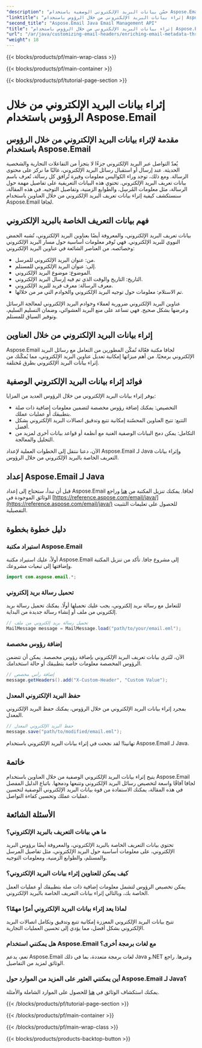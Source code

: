 ```yaml
---
"description": "حسّن بيانات البريد الإلكتروني الوصفية باستخدام Aspose.Email لجافا. تعرّف على كيفية إثراء عناوين البريد الإلكتروني لتحسين التتبع والتخصيص باستخدام Aspose.Email."
"linktitle": "إثراء بيانات البريد الإلكتروني من خلال الرؤوس باستخدام Aspose.Email"
"second_title": "Aspose.Email Java Email Management API"
"title": "إثراء بيانات البريد الإلكتروني من خلال الرؤوس باستخدام Aspose.Email"
"url": "/ar/java/customizing-email-headers/enriching-email-metadata-through-headers/"
"weight": 18
---
```


{{< blocks/products/pf/main-wrap-class >}}

{{< blocks/products/pf/main-container >}}

{{< blocks/products/pf/tutorial-page-section >}}

# إثراء بيانات البريد الإلكتروني من خلال الرؤوس باستخدام Aspose.Email


## مقدمة لإثراء بيانات البريد الإلكتروني من خلال الرؤوس باستخدام Aspose.Email

يُعدّ التواصل عبر البريد الإلكتروني جزءًا لا يتجزأ من التفاعلات التجارية والشخصية الحديثة. عند إرسال أو استقبال رسائل البريد الإلكتروني، غالبًا ما نركز على محتوى الرسالة. ومع ذلك، توجد وراء الكواليس معلومات وفيرة تُرافق كل رسالة، تُعرف باسم بيانات تعريف البريد الإلكتروني. تحتوي هذه البيانات التعريفية على تفاصيل مهمة حول الرسالة، مثل معلومات المُرسِل، والطوابع الزمنية، وتفاصيل التوجيه. في هذه المقالة، سنستكشف كيفية إثراء بيانات تعريف البريد الإلكتروني من خلال العناوين باستخدام Aspose.Email لجافا.

## فهم بيانات التعريف الخاصة بالبريد الإلكتروني

بيانات تعريف البريد الإلكتروني، والمعروفة أيضًا بعناوين البريد الإلكتروني، تُشبه الحمض النووي للبريد الإلكتروني. فهي تُوفر معلومات أساسية حول مسار البريد الإلكتروني وخصائصه. من العناصر الشائعة في عناوين البريد الإلكتروني:

- من: عنوان البريد الإلكتروني للمرسل.
- إلى: عنوان البريد الإلكتروني للمستلم.
- الموضوع: موضوع البريد الإلكتروني.
- التاريخ: التاريخ والوقت الذي تم فيه إرسال البريد الإلكتروني.
- معرف الرسالة: معرف فريد للبريد الإلكتروني.
- تم الاستلام: معلومات حول توجيه البريد الإلكتروني والخوادم التي مر من خلالها.

عناوين البريد الإلكتروني ضرورية لعملاء وخوادم البريد الإلكتروني لمعالجة الرسائل وعرضها بشكل صحيح. فهي تساعد على منع البريد العشوائي، وضمان التسليم السليم، وتوفير السياق للمستلم.

## إثراء بيانات البريد الإلكتروني من خلال العناوين

Aspose.Email لجافا مكتبة فعّالة تُمكّن المطورين من التعامل مع رسائل البريد الإلكتروني برمجيًا. من أهم ميزاتها إمكانية تعديل عناوين البريد الإلكتروني، مما يُمكّنك من إثراء بيانات البريد الإلكتروني بطرق مُختلفة.

## فوائد إثراء بيانات البريد الإلكتروني الوصفية

يوفر إثراء بيانات البريد الإلكتروني من خلال الرؤوس العديد من المزايا:

- التخصيص: يمكنك إضافة رؤوس مخصصة لتضمين معلومات إضافية ذات صلة بتطبيقك أو عمليات عملك.
- التتبع: تتيح العناوين المحسّنة إمكانية تتبع وتدقيق اتصالات البريد الإلكتروني بشكل أفضل.
- التكامل: يمكن دمج البيانات الوصفية الغنية مع أنظمة أو قواعد بيانات أخرى لمزيد من التحليل والمعالجة.

الآن، دعنا ننتقل إلى الخطوات العملية لإعداد Aspose.Email لـ Java وإثراء بيانات التعريف الخاصة بالبريد الإلكتروني من خلال الرؤوس.

## إعداد Aspose.Email لـ Java

قبل أن نبدأ، ستحتاج إلى إعداد Aspose.Email لجافا. يمكنك تنزيل المكتبة من [هنا](https://releases.aspose.com/email/java/) وراجع الوثائق الموجودة في [https://reference.aspose.com/email/java/](https://reference.aspose.com/email/java/) للحصول على تعليمات التثبيت التفصيلية.

## دليل خطوة بخطوة

### استيراد مكتبة Aspose.Email

أولاً، عليك استيراد مكتبة Aspose.Email إلى مشروع جافا. تأكد من تنزيل المكتبة وإضافتها إلى تبعيات مشروعك.

```java
import com.aspose.email.*;
```

### تحميل رسالة بريد إلكتروني

للتعامل مع رسالة بريد إلكتروني، يجب عليك تحميلها أولًا. يمكنك تحميل رسالة بريد إلكتروني من ملف أو إنشاء رسالة جديدة من البداية.

```java
// تحميل رسالة بريد إلكتروني من ملف
MailMessage message = MailMessage.load("path/to/your/email.eml");
```

### إضافة رؤوس مخصصة

الآن، لنُثري بيانات تعريف البريد الإلكتروني بإضافة رؤوس مخصصة. يمكن أن تتضمن الرؤوس المخصصة معلومات خاصة بتطبيقك أو حالة استخدامك.

```java
// إضافة رأس مخصص
message.getHeaders().add("X-Custom-Header", "Custom Value");
```

### حفظ البريد الإلكتروني المعدل

بمجرد إثراء بيانات البريد الإلكتروني من خلال الرؤوس، يمكنك حفظ البريد الإلكتروني المعدل.

```java
// حفظ البريد الإلكتروني المعدل
message.save("path/to/modified/email.eml");
```

تهانينا! لقد نجحت في إثراء بيانات البريد الإلكتروني باستخدام Aspose.Email لـ Java.

## خاتمة

يتيح إثراء بيانات البريد الإلكتروني الوصفية من خلال العناوين باستخدام Aspose.Email لجافا آفاقًا واسعة لتخصيص رسائل البريد الإلكتروني وتتبعها ودمجها. باتباع الدليل المفصل في هذه المقالة، يمكنك الاستفادة من قوة بيانات البريد الإلكتروني الوصفية لتحسين عمليات عملك وتحسين كفاءة التواصل.

## الأسئلة الشائعة

### ما هي بيانات التعريف بالبريد الإلكتروني؟

تحتوي بيانات التعريف الخاصة بالبريد الإلكتروني، والمعروفة أيضًا برؤوس البريد الإلكتروني، على معلومات أساسية حول البريد الإلكتروني، مثل تفاصيل المرسل والمستلم، والطوابع الزمنية، ومعلومات التوجيه.

### كيف يمكن للعناوين إثراء بيانات البريد الإلكتروني؟

يمكن تخصيص الرؤوس لتشمل معلومات إضافية ذات صلة بتطبيقك أو عمليات العمل الخاصة بك، وبالتالي إثراء بيانات التعريف الخاصة بالبريد الإلكتروني.

### لماذا يعد إثراء بيانات البريد الإلكتروني أمرًا مهمًا؟

تتيح بيانات البريد الإلكتروني المعززة إمكانية تتبع وتدقيق وتكامل اتصالات البريد الإلكتروني بشكل أفضل، مما يؤدي إلى تحسين العمليات التجارية.

### هل يمكنني استخدام Aspose.Email مع لغات برمجة أخرى؟

نعم، يدعم Aspose.Email لغات برمجة متعددة، بما في ذلك Java و.NET وغيرها. راجع الوثائق لمزيد من التفاصيل.

### أين يمكنني العثور على المزيد من الموارد حول Aspose.Email لـ Java؟

يمكنك استكشاف الوثائق في [هنا](https://reference.aspose.com/email/java/) للحصول على الموارد الشاملة والأمثلة.

{{< /blocks/products/pf/tutorial-page-section >}}

{{< /blocks/products/pf/main-container >}}

{{< /blocks/products/pf/main-wrap-class >}}

{{< blocks/products/products-backtop-button >}}